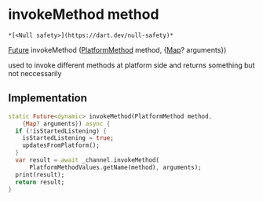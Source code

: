


# invokeMethod method




    *[<Null safety>](https://dart.dev/null-safety)*




[Future](https://api.flutter.dev/flutter/dart-async/Future-class.html) invokeMethod
([PlatformMethod](../../common_platform_methods/PlatformMethod-class.md) method, {[Map](https://api.flutter.dev/flutter/dart-core/Map-class.html)? arguments})





<p>used to invoke different methods at platform side and returns something but not neccessarily</p>



## Implementation

```dart
static Future<dynamic> invokeMethod(PlatformMethod method,
    {Map? arguments}) async {
  if (!isStartedListening) {
    isStartedListening = true;
    updatesFromPlatform();
  }
  var result = await _channel.invokeMethod(
      PlatformMethodValues.getName(method), arguments);
  print(result);
  return result;
}
```







